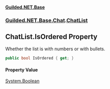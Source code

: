 
#### [Guilded.NET.Base](Guilded_NET_Base 'Guilded_NET_Base')
### [Guilded.NET.Base.Chat](Guilded_NET_Base#Guilded_NET_Base_Chat 'Guilded.NET.Base.Chat').[ChatList](ChatList 'Guilded.NET.Base.Chat.ChatList')
## ChatList.IsOrdered Property
Whether the list is with numbers or with bullets.  
```csharp
public bool IsOrdered { get; }
```

#### Property Value
[System.Boolean](https://docs.microsoft.com/en-us/dotnet/api/System.Boolean 'System.Boolean')
